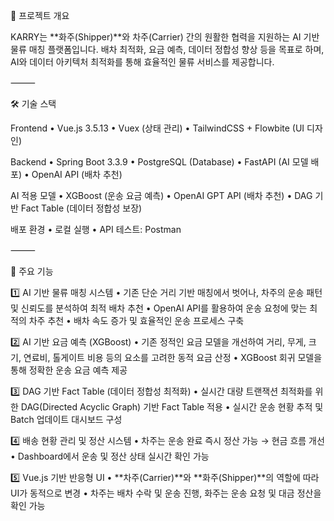 📌 프로젝트 개요

KARRY는 **화주(Shipper)**와 차주(Carrier) 간의 원활한 협력을 지원하는 AI 기반 물류 매칭 플랫폼입니다.
배차 최적화, 요금 예측, 데이터 정합성 향상 등을 목표로 하며, AI와 데이터 아키텍처 최적화를 통해 효율적인 물류 서비스를 제공합니다.

⸻

🛠 기술 스택

Frontend
	•	Vue.js 3.5.13
	•	Vuex (상태 관리)
	•	TailwindCSS + Flowbite (UI 디자인)

Backend
	•	Spring Boot 3.3.9
	•	PostgreSQL (Database)
	•	FastAPI (AI 모델 배포)
	•	OpenAI API (배차 추천)

AI 적용 모델
	•	XGBoost (운송 요금 예측)
	•	OpenAI GPT API (배차 추천)
	•	DAG 기반 Fact Table (데이터 정합성 보장)

배포 환경
	•	로컬 실행
	•	API 테스트: Postman

⸻

🔑 주요 기능

1️⃣ AI 기반 물류 매칭 시스템
	•	기존 단순 거리 기반 매칭에서 벗어나, 차주의 운송 패턴 및 신뢰도를 분석하여 최적 배차 추천
	•	OpenAI API를 활용하여 운송 요청에 맞는 최적의 차주 추천
	•	배차 속도 증가 및 효율적인 운송 프로세스 구축

2️⃣ AI 기반 요금 예측 (XGBoost)
	•	기존 정적인 요금 모델을 개선하여 거리, 무게, 크기, 연료비, 톨게이트 비용 등의 요소를 고려한 동적 요금 산정
	•	XGBoost 회귀 모델을 통해 정확한 운송 요금 예측 제공

3️⃣ DAG 기반 Fact Table (데이터 정합성 최적화)
	•	실시간 대량 트랜잭션 최적화를 위한 DAG(Directed Acyclic Graph) 기반 Fact Table 적용
	•	실시간 운송 현황 추적 및 Batch 업데이트 대시보드 구성

4️⃣ 배송 현황 관리 및 정산 시스템
	•	차주는 운송 완료 즉시 정산 가능 → 현금 흐름 개선
	•	Dashboard에서 운송 및 정산 상태 실시간 확인 가능

5️⃣ Vue.js 기반 반응형 UI
	•	**차주(Carrier)**와 **화주(Shipper)**의 역할에 따라 UI가 동적으로 변경
	•	차주는 배차 수락 및 운송 진행, 화주는 운송 요청 및 대금 정산을 확인 가능
